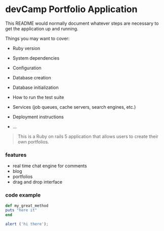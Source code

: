 # devCamp Portfolio Application

This README would normally document whatever steps are necessary to get the
application up and running.

Things you may want to cover:



* Ruby version

* System dependencies

* Configuration

* Database creation

* Database initialization

* How to run the test suite

* Services (job queues, cache servers, search engines, etc.)

* Deployment instructions

* ...

> This is a Ruby on rails 5 application that allows users to create their own portfolios.

### features

- real time chat engine for comments
- blog
- portfolios
- drag and drop interface

### code example

``` ruby
def my_great_method
puts "here it"
end
```

```javascript
alert ('hi there');
```